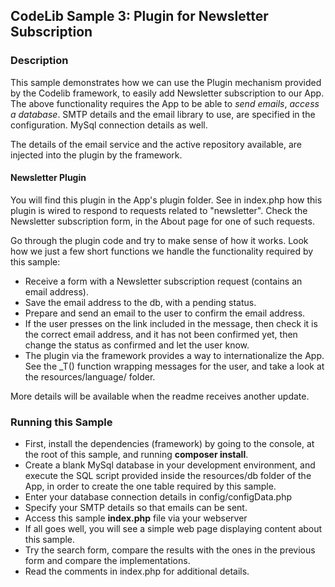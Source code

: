 ## CodeLib Sample 3: Plugin for Newsletter Subscription

### Description

This sample demonstrates how we can use the Plugin mechanism provided by the Codelib framework, to easily 
add Newsletter subscription to our App.
The above functionality requires the App to be able to _send emails_, _access a database_.
SMTP details and the email library to use, are specified in the configuration. MySql connection details as well.

The details of the email service and the active repository available, are injected into the plugin by the framework.

#### Newsletter Plugin

You will find this plugin in the App's plugin folder. See in index.php how this plugin is wired to respond to requests 
related to "newsletter". Check the Newsletter subscription form, in the About page for one of such requests.

Go through the plugin code and try to make sense of how it works. Look how we just a few short functions we handle the 
functionality required by this sample: 
- Receive a form with a Newsletter subscription request (contains an email address).
- Save the email address to the db, with a pending status.
- Prepare and send an email to the user to confirm the email address.
- If the user presses on the link included in the message, then check it is the correct email address, and it has not 
been confirmed yet, then change the status as confirmed and let the user know.
- The plugin via the framework provides a way to internationalize the App. See the _T() function wrapping messages for 
the user, and take a look at the resources/language/ folder.

More details will be available when the readme receives another update.

### Running this Sample

- First, install the dependencies (framework) by going to the console, at the root of
  this sample, and running **composer install**.
- Create a blank MySql database in your development environment, and execute the SQL script provided inside the 
resources/db folder of the App, in order to create the one table required by this sample.
- Enter your database connection details in config/configData.php
- Specify your SMTP details so that emails can be sent.
- Access this sample **index.php** file via your webserver
- If all goes well, you will see a simple web page displaying content about this sample.
- Try the search form, compare the results with the ones in the previous form and compare the implementations.
- Read the comments in index.php for additional details.


